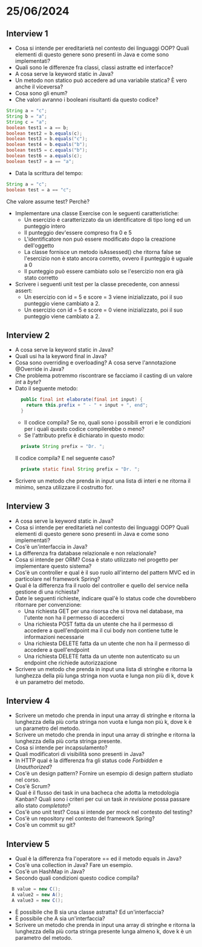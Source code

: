 # 25/06/2024
## Interview 1
- Cosa si intende per ereditarietà nel contesto dei linguaggi OOP? Quali elementi di questo genere sono presenti in Java e come sono implementati?
- Quali sono le differenze fra classi, classi astratte ed interfacce?
- A cosa serve la keyword static in Java?
- Un metodo non statico può accedere ad una variabile statica? È vero anche il viceversa?
- Cosa sono gli enum?
- Che valori avranno i booleani risultanti da questo codice?
```java
String a = "c";
String b = "a";
String c = "a";
boolean test1 = a == b;
boolean test2 = b.equals(c);
boolean test3 = b.equals("c");
boolean test4 = b.equals("b");
boolean test5 = c.equals("b");
boolean test6 = a.equals(c);
boolean test7 = a == "a";
```
- Data la scrittura del tempo:
```java
String a = "c";
boolean test = a == "c";
```
Che valore assume test? Perchè?
- Implementare una classe Exercise con le seguenti caratteristiche:
  - Un esercizio è caratterizzato da un identificatore di tipo long ed un punteggio intero
  - Il punteggio dev'essere compreso fra 0 e 5
  - L'identificatore non può essere modificato dopo la creazione dell'oggetto
  - La classe fornisce un metodo isAssessed() che ritorna false se l'esercizio non è stato ancora corretto, ovvero il punteggio è uguale a 0
  - Il punteggio può essere cambiato solo se l'esercizio non era già stato corretto
- Scrivere i seguenti unit test per la classe precedente, con annessi assert:
  - Un esercizio con id = 5 e score = 3 viene inizializzato, poi il suo punteggio viene cambiato a 2.
  - Un esercizio con id = 5 e score = 0 viene inizializzato, poi il suo punteggio viene cambiato a 2.

## Interview 2
- A cosa serve la keyword static in Java?
- Quali usi ha la keyword final in Java?
- Cosa sono overriding e overloading? A cosa serve l'annotazione @Override in Java?
- Che problema potremmo riscontrare se facciamo il casting di un valore *int* a *byte*?
- Dato il seguente metodo:
  ```java
    public final int elaborate(final int input) {
      return this.prefix + " - " + input + ", end";
    }
  ```
  - Il codice compila? Se no, quali sono i possibili errori e le condizioni per i quali questo codice compilerebbe o meno?
  - Se l'attributo prefix è dichiarato in questo modo:
  ```java
    private String prefix = "Dr. ";
  ```
  Il codice compila? E nel seguente caso?
  ```java
    private static final String prefix = "Dr. ";
  ```
- Scrivere un metodo che prenda in input una lista di interi e ne ritorna il minimo, senza utilizzare il costrutto for.

## Interview 3
- A cosa serve la keyword static in Java?
- Cosa si intende per ereditarietà nel contesto dei linguaggi OOP? Quali elementi di questo genere sono presenti in Java e come sono implementati?
- Cos'è un'interfaccia in Java?
- La differenza fra database relazionale e non relazionale?
- Cosa si intende per ORM? Cosa è stato utilizzato nel progetto per implementare questo sistema?
- Cos'è un controller e qual è il suo ruolo all'interno del pattern MVC ed in particolare nel framework Spring?
- Qual è la differenza fra il ruolo del controller e quello del service nella gestione di una richiesta?
- Date le seguenti richieste, indicare qual'è lo status code che dovrebbero ritornare per convenzione:
  - Una richiesta GET per una risorsa che si trova nel database, ma l'utente non ha il permesso di accederci
  - Una richiesta POST fatta da un utente che ha il permesso di accedere a quell'endpoint ma il cui body non contiene tutte le informazioni necessarie
  - Una richiesta DELETE fatta da un utente che non ha il permesso di accedere a quell'endpoint
  - Una richiesta DELETE fatta da un utente non autenticato su un endpoint che richiede autorizzazione
- Scrivere un metodo che prenda in input una lista di stringhe e ritorna la lunghezza della più lunga stringa non vuota e lunga non più di k, dove k è un parametro del metodo.

## Interview 4
- Scrivere un metodo che prenda in input una array di stringhe e ritorna la lunghezza della più corta stringa non vuota e lunga non più k, dove k è un parametro del metodo.
- Scrivere un metodo che prenda in input una array di stringhe e ritorna la lunghezza della più corta stringa presente.
- Cosa si intende per incapsulamento?
- Quali modificatori di visibilità sono presenti in Java?
- In HTTP qual è la differenza fra gli status code *Forbidden* e *Unauthorized*?
- Cos'è un design pattern? Fornire un esempio di design pattern studiato nel corso.
- Cos'è Scrum?
- Qual è il flusso dei task in una bacheca che adotta la metodologia Kanban? Quali sono i criteri per cui un task *in revisione* possa passare allo stato *completato*?
- Cos'è uno unit test? Cosa si intende per mock nel contesto del testing?
- Cos'è un repository nel contesto del framework Spring?
- Cos'è un commit su git?

## Interview 5
- Qual è la differenza fra l'operatore == ed il metodo equals in Java?
- Cos'è una collection in Java? Fare un esempio.
- Cos'è un HashMap in Java?
- Secondo quali condizioni questo codice compila?
```java
  B value = new C();
  A value2 = new A();
  A value3 = new C();
```
  - È possibile che B sia una classe astratta? Ed un'interfaccia?
  - È possibile che A sia un'interfaccia?
- Scrivere un metodo che prenda in input una array di stringhe e ritorna la lunghezza della più corta stringa presente lunga almeno k, dove k è un parametro del metodo.
